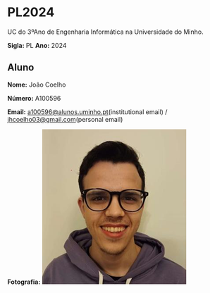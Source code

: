 # PL2024

UC do 3ºAno de Engenharia Informática na Universidade do Minho.

**Sigla:** PL
**Ano:** 2024

## Aluno

**Nome:** João Coelho

**Número:** A100596

**Email:** a100596@alunos.uminho.pt(institutional email) / jhcoelho03@gmail.com(personal email)

**Fotografia:** ![File Not Found](fotoJo.jpg)